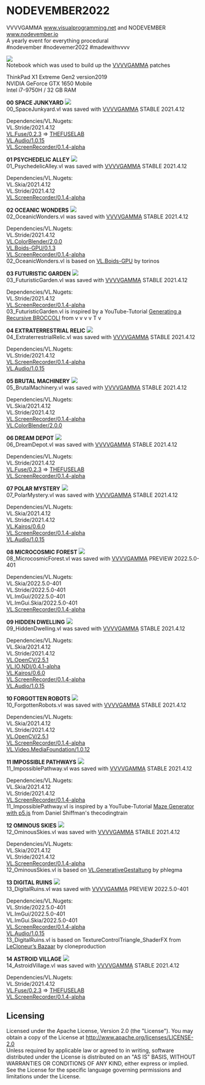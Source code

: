 # NODEVEMBER2022
VVVVGAMMA www.visualprogramming.net and NODEVEMBER www.nodevember.io  
A yearly event for everything procedural  
#nodevember #nodevemer2022 #madewithvvvv

![](/Title.jpg)  
Notebook which was used to build up the [VVVVGAMMA](https://www.visualprogramming.net) patches  

ThinkPad X1 Extreme Gen2 version2019  
NVIDIA GeForce GTX 1650 Mobile  
Intel i7-9750H / 32 GB RAM

**00 SPACE JUNKYARD**
![](/00_SpaceJunkyard/00_SpaceJunkyard.jpg)  
00_SpaceJunkyard.vl was saved with [VVVVGAMMA](https://www.visualprogramming.net)  STABLE 2021.4.12  

Dependencies/VL.Nugets:  
VL.Stride/2021.4.12  
[VL.Fuse/0.2.3](https://www.nuget.org/packages/VL.Fuse) => [THEFUSELAB](https://www.thefuselab.io)  
[VL.Audio/1.0.15](https://www.nuget.org/packages/VL.Audio)  
[VL.ScreenRecorder/0.1.4-alpha](https://www.nuget.org/packages/VL.ScreenRecorder)

**01 PSYCHEDELIC ALLEY**
![](/01_PsychedelicAlley/01_PsychedelicAlley.jpg)  
01_PsychedelicAlley.vl was saved with [VVVVGAMMA](https://www.visualprogramming.net)  STABLE 2021.4.12  

Dependencies/VL.Nugets:  
VL.Skia/2021.4.12  
VL.Stride/2021.4.12  
[VL.ScreenRecorder/0.1.4-alpha](https://www.nuget.org/packages/VL.ScreenRecorder)

**02 OCEANIC WONDERS**
![](/02_OceanicWonders/02_OceanicWonders.jpg)  
02_OceanicWonders.vl was saved with [VVVVGAMMA](https://www.visualprogramming.net)  STABLE 2021.4.12  

Dependencies/VL.Nugets:   
VL.Stride/2021.4.12  
[VL.ColorBlender/2.0.0](https://www.nuget.org/packages/VL.ColorBlender)  
[VL.Boids-GPU/0.1.3](https://www.nuget.org/packages/VL.Boids-GPU)  
[VL.ScreenRecorder/0.1.4-alpha](https://www.nuget.org/packages/VL.ScreenRecorder)  
02_OceanicWonders.vl is based on [VL.Boids-GPU](https://github.com/torinos-yt/VL.Boids-GPU) by torinos

**03 FUTURISTIC GARDEN**
![](/03_FuturisticGarden/03_FuturisticGarden.jpg)  
03_FuturisticGarden.vl was saved with [VVVVGAMMA](https://www.visualprogramming.net)  STABLE 2021.4.12  

Dependencies/VL.Nugets:   
VL.Stride/2021.4.12  
[VL.ScreenRecorder/0.1.4-alpha](https://www.nuget.org/packages/VL.ScreenRecorder)  
03_FuturisticGarden.vl is inspired by a YouTube-Tutorial [Generating a Recursive BROCCOLI](https://youtu.be/36E6oKBao_w) from v v v v T v

**04 EXTRATERRESTRIAL RELIC**
![](/04_ExtraterrestrialRelic/04_ExtraterrestrialRelic.jpg)  
04_ExtraterrestrialRelic.vl was saved with [VVVVGAMMA](https://www.visualprogramming.net)  STABLE 2021.4.12  

Dependencies/VL.Nugets:   
VL.Stride/2021.4.12  
[VL.ScreenRecorder/0.1.4-alpha](https://www.nuget.org/packages/VL.ScreenRecorder)  
[VL.Audio/1.0.15](https://www.nuget.org/packages/VL.Audio)  

**05 BRUTAL MACHINERY**
![](/05_BrutalMachinery/05_BrutalMachinery.jpg)  
05_BrutalMachinery.vl was saved with [VVVVGAMMA](https://www.visualprogramming.net)  STABLE 2021.4.12  

Dependencies/VL.Nugets:  
VL.Skia/2021.4.12  
VL.Stride/2021.4.12  
[VL.ScreenRecorder/0.1.4-alpha](https://www.nuget.org/packages/VL.ScreenRecorder)  
[VL.ColorBlender/2.0.0](https://www.nuget.org/packages/VL.ColorBlender)  

**06 DREAM DEPOT**
![](/06_DreamDepot/06_DreamDepot.jpg)  
06_DreamDepot.vl was saved with [VVVVGAMMA](https://www.visualprogramming.net)  STABLE 2021.4.12  

Dependencies/VL.Nugets:  
VL.Stride/2021.4.12  
[VL.Fuse/0.2.3](https://www.nuget.org/packages/VL.Fuse) => [THEFUSELAB](https://www.thefuselab.io)  
[VL.ScreenRecorder/0.1.4-alpha](https://www.nuget.org/packages/VL.ScreenRecorder)  

**07 POLAR MYSTERY**
![](/07_PolarMystery/07_PolarMystery.jpg)  
07_PolarMystery.vl was saved with [VVVVGAMMA](https://www.visualprogramming.net)  STABLE 2021.4.12  

Dependencies/VL.Nugets:  
VL.Skia/2021.4.12  
VL.Stride/2021.4.12  
[VL.Kairos/0.6.0](https://www.nuget.org/packages/VL.Kairos)  
[VL.ScreenRecorder/0.1.4-alpha](https://www.nuget.org/packages/VL.ScreenRecorder)  
[VL.Audio/1.0.15](https://www.nuget.org/packages/VL.Audio)  

**08 MICROCOSMIC FOREST**
![](/08_MicrocosmicForest/08_MicrocosmicForest.jpg)  
08_MicrocosmicForest.vl was saved with [VVVVGAMMA](https://www.visualprogramming.net)  PREVIEW 2022.5.0-401  

Dependencies/VL.Nugets:  
VL.Skia/2022.5.0-401  
VL.Stride/2022.5.0-401  
VL.ImGui/2022.5.0-401  
VL.ImGui.Skia/2022.5.0-401  
[VL.ScreenRecorder/0.1.4-alpha](https://www.nuget.org/packages/VL.ScreenRecorder)  

**09 HIDDEN DWELLING**
![](/09_HiddenDwelling/09_HiddenDwelling.jpg)  
09_HiddenDwelling.vl was saved with [VVVVGAMMA](https://www.visualprogramming.net)  STABLE 2021.4.12  

Dependencies/VL.Nugets:  
VL.Skia/2021.4.12  
VL.Stride/2021.4.12  
[VL.OpenCV/2.5.1](https://www.nuget.org/packages/VL.OpenCV/2.5.1)  
[VL.IO.NDI/0.4.1-alpha](https://www.nuget.org/packages/VL.IO.NDI/0.4.1-alpha)  
[VL.Kairos/0.6.0](https://www.nuget.org/packages/VL.Kairos)  
[VL.ScreenRecorder/0.1.4-alpha](https://www.nuget.org/packages/VL.ScreenRecorder)  
[VL.Audio/1.0.15](https://www.nuget.org/packages/VL.Audio)  


**10 FORGOTTEN ROBOTS**
![](/10_ForgottenRobots/10_ForgottenRobots.jpg)  
10_ForgottenRobots.vl was saved with [VVVVGAMMA](https://www.visualprogramming.net)  STABLE 2021.4.12  

Dependencies/VL.Nugets:  
VL.Skia/2021.4.12  
VL.Stride/2021.4.12  
[VL.OpenCV/2.5.1](https://www.nuget.org/packages/VL.OpenCV/2.5.1)  
[VL.ScreenRecorder/0.1.4-alpha](https://www.nuget.org/packages/VL.ScreenRecorder)  
[VL.Video.MediaFoundation/1.0.12](https://www.nuget.org/packages/VL.Video.MediaFoundation)  

**11 IMPOSSIBLE PATHWAYS**
![](/11_ImpossiblePathway/11_ImpossiblePathway.jpg)  
11_ImpossiblePathway.vl was saved with [VVVVGAMMA](https://www.visualprogramming.net)  STABLE 2021.4.12  

Dependencies/VL.Nugets:  
VL.Skia/2021.4.12  
VL.Stride/2021.4.12  
[VL.ScreenRecorder/0.1.4-alpha](https://www.nuget.org/packages/VL.ScreenRecorder)  
11_ImpossiblePathway.vl is inspired by a YouTube-Tutorial [Maze Generator with p5.js](https://youtu.be/HyK_Q5rrcr4) from Daniel Shiffman's thecodingtrain

**12 OMINOUS SKIES**
![](/12_OminousSkies/12_OminousSkies.jpg)  
12_OminousSkies.vl was saved with [VVVVGAMMA](https://www.visualprogramming.net)  STABLE 2021.4.12  

Dependencies/VL.Nugets:  
VL.Skia/2021.4.12  
VL.Stride/2021.4.12  
[VL.ScreenRecorder/0.1.4-alpha](https://www.nuget.org/packages/VL.ScreenRecorder)  
12_OminousSkies.vl is based on [VL.GenerativeGestaltung](https://github.com/phlegma/VL.GenerativeGestaltung) by phlegma

**13 DIGITAL RUINS**
![](/13_DigitalRuins/13_DigitalRuins.jpg)  
13_DigitalRuins.vl was saved with [VVVVGAMMA](https://www.visualprogramming.net)  PREVIEW 2022.5.0-401  

Dependencies/VL.Nugets:  
VL.Stride/2022.5.0-401  
VL.ImGui/2022.5.0-401  
VL.ImGui.Skia/2022.5.0-401  
[VL.ScreenRecorder/0.1.4-alpha](https://www.nuget.org/packages/VL.ScreenRecorder)  
[VL.Audio/1.0.15](https://www.nuget.org/packages/VL.Audio)  
13_DigitalRuins.vl is based on TextureControlTriangle_ShaderFX from [LeCloneur’s Bazaar](https://discourse.vvvv.org/t/lecloneurs-bazaar/20657) by cloneproduction

**14 ASTROID VILLAGE**
![](/14_AstroidVillage/14_AstroidVillage.jpg)  
14_AstroidVillage.vl was saved with [VVVVGAMMA](https://www.visualprogramming.net)  STABLE 2021.4.12  

Dependencies/VL.Nugets:  
VL.Stride/2021.4.12  
[VL.Fuse/0.2.3](https://www.nuget.org/packages/VL.Fuse) => [THEFUSELAB](https://www.thefuselab.io)  
[VL.ScreenRecorder/0.1.4-alpha](https://www.nuget.org/packages/VL.ScreenRecorder)

## Licensing
Licensed under the Apache License, Version 2.0 (the "License"). You may obtain a copy of the License at http://www.apache.org/licenses/LICENSE-2.0  
Unless required by applicable law or agreed to in writing, software distributed under the License is distributed on an "AS IS" BASIS, WITHOUT WARRANTIES OR CONDITIONS OF ANY KIND, either express or implied. See the License for the specific language governing permissions and limitations under the License. 

